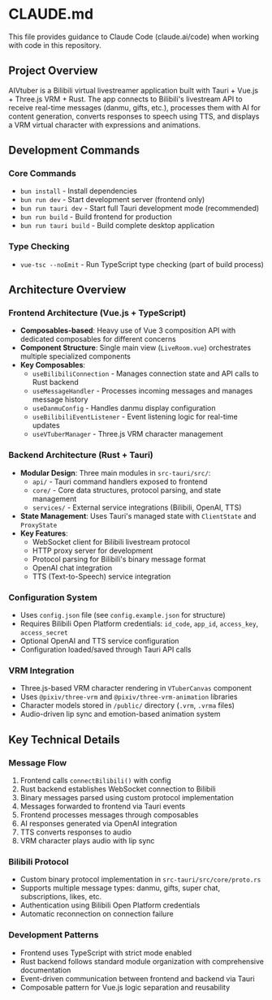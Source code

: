 # CLAUDE.md

This file provides guidance to Claude Code (claude.ai/code) when working with code in this repository.

## Project Overview

AIVtuber is a Bilibili virtual livestreamer application built with Tauri + Vue.js + Three.js VRM + Rust. The app connects to Bilibili's livestream API to receive real-time messages (danmu, gifts, etc.), processes them with AI for content generation, converts responses to speech using TTS, and displays a VRM virtual character with expressions and animations.

## Development Commands

### Core Commands
- `bun install` - Install dependencies
- `bun run dev` - Start development server (frontend only)
- `bun run tauri dev` - Start full Tauri development mode (recommended)
- `bun run build` - Build frontend for production
- `bun run tauri build` - Build complete desktop application

### Type Checking
- `vue-tsc --noEmit` - Run TypeScript type checking (part of build process)

## Architecture Overview

### Frontend Architecture (Vue.js + TypeScript)
- **Composables-based**: Heavy use of Vue 3 composition API with dedicated composables for different concerns
- **Component Structure**: Single main view (`LiveRoom.vue`) orchestrates multiple specialized components
- **Key Composables**:
  - `useBilibiliConnection` - Manages connection state and API calls to Rust backend
  - `useMessageHandler` - Processes incoming messages and manages message history
  - `useDanmuConfig` - Handles danmu display configuration
  - `useBilibiliEventListener` - Event listening logic for real-time updates
  - `useVTuberManager` - Three.js VRM character management

### Backend Architecture (Rust + Tauri)
- **Modular Design**: Three main modules in `src-tauri/src/`:
  - `api/` - Tauri command handlers exposed to frontend
  - `core/` - Core data structures, protocol parsing, and state management  
  - `services/` - External service integrations (Bilibili, OpenAI, TTS)
- **State Management**: Uses Tauri's managed state with `ClientState` and `ProxyState`
- **Key Features**:
  - WebSocket client for Bilibili livestream protocol
  - HTTP proxy server for development
  - Protocol parsing for Bilibili's binary message format
  - OpenAI chat integration
  - TTS (Text-to-Speech) service integration

### Configuration System
- Uses `config.json` file (see `config.example.json` for structure)
- Requires Bilibili Open Platform credentials: `id_code`, `app_id`, `access_key`, `access_secret`
- Optional OpenAI and TTS service configuration
- Configuration loaded/saved through Tauri API calls

### VRM Integration
- Three.js-based VRM character rendering in `VTuberCanvas` component
- Uses `@pixiv/three-vrm` and `@pixiv/three-vrm-animation` libraries
- Character models stored in `/public/` directory (`.vrm`, `.vrma` files)
- Audio-driven lip sync and emotion-based animation system

## Key Technical Details

### Message Flow
1. Frontend calls `connectBilibili()` with config
2. Rust backend establishes WebSocket connection to Bilibili
3. Binary messages parsed using custom protocol implementation
4. Messages forwarded to frontend via Tauri events
5. Frontend processes messages through composables
6. AI responses generated via OpenAI integration
7. TTS converts responses to audio
8. VRM character plays audio with lip sync

### Bilibili Protocol
- Custom binary protocol implementation in `src-tauri/src/core/proto.rs`
- Supports multiple message types: danmu, gifts, super chat, subscriptions, likes, etc.
- Authentication using Bilibili Open Platform credentials
- Automatic reconnection on connection failure

### Development Patterns
- Frontend uses TypeScript with strict mode enabled
- Rust backend follows standard module organization with comprehensive documentation
- Event-driven communication between frontend and backend via Tauri
- Composable pattern for Vue.js logic separation and reusability